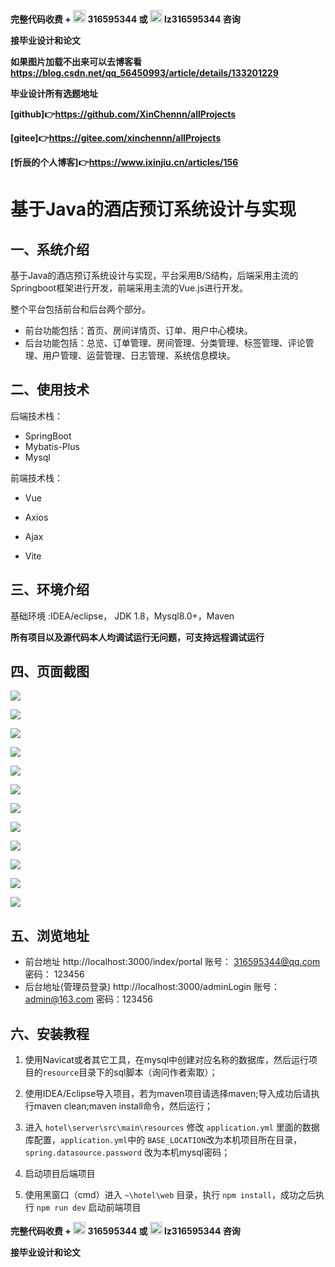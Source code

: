 **完整代码收费 +  <img src="./pictures/qq.svg" width="20"> 316595344     或   <img src="./pictures/weChat.svg" width="20"> lz316595344  咨询** 

**接毕业设计和论文**

**如果图片加载不出来可以去博客看 https://blog.csdn.net/qq_56450993/article/details/133201229**

**毕业设计所有选题地址**

**[github]👉https://github.com/XinChennn/allProjects**

**[gitee]👉https://gitee.com/xinchennn/allProjects**

**[忻辰的个人博客]👉https://www.ixinjiu.cn/articles/156**

# 基于Java的酒店预订系统设计与实现

## 一、系统介绍

基于Java的酒店预订系统设计与实现，平台采用B/S结构，后端采用主流的Springboot框架进行开发，前端采用主流的Vue.js进行开发。

整个平台包括前台和后台两个部分。

- 前台功能包括：首页、房间详情页、订单、用户中心模块。
- 后台功能包括：总览、订单管理、房间管理、分类管理、标签管理、评论管理、用户管理、运营管理、日志管理、系统信息模块。

## 二、使用技术

后端技术栈：

- SpringBoot
- Mybatis-Plus
- Mysql

前端技术栈：

- Vue

- Axios

- Ajax

- Vite


## 三、环境介绍

基础环境 :IDEA/eclipse， JDK 1.8，Mysql8.0+，Maven

**所有项目以及源代码本人均调试运行无问题，可支持远程调试运行**

## 四、页面截图

![](./pictures/img1.jpg)

![](./pictures/img12.jpg)

![](./pictures/img2.jpg)

![](./pictures/img3.jpg)

![](./pictures/img4.jpg)

![](./pictures/img5.jpg)

![](./pictures/img6.jpg)

![](./pictures/img7.jpg)

![](./pictures/img8.jpg)

![](./pictures/img9.jpg)

![](./pictures/img10.jpg)

![](./pictures/img11.jpg)

## 五、浏览地址

  - 前台地址  http://localhost:3000/index/portal  账号： 316595344@qq.com 密码： 123456
  - 后台地址(管理员登录) http://localhost:3000/adminLogin  账号： admin@163.com  密码：123456

## 六、安装教程

1. 使用Navicat或者其它工具，在mysql中创建对应名称的数据库，然后运行项目的`resource`目录下的sql脚本（询问作者索取）；

2. 使用IDEA/Eclipse导入项目，若为maven项目请选择maven;导入成功后请执行maven clean;maven install命令，然后运行；

3. 进入 `hotel\server\src\main\resources` 修改 `application.yml` 里面的数据库配置，`application.yml`中的 `BASE_LOCATION`改为本机项目所在目录， `spring.datasource.password` 改为本机mysql密码；

4. 启动项目后端项目

5. 使用黑窗口（cmd）进入 `~\hotel\web` 目录，执行 `npm install`，成功之后执行 `npm run dev` 启动前端项目

**完整代码收费 +  <img src="E:/devEnvironment/IDEA_Programs/bookstore/pictures/qq.svg" width="20"> 316595344     或   <img src="E:/devEnvironment/IDEA_Programs/bookstore/pictures/weChat.svg" width="20"> lz316595344  咨询** 

**接毕业设计和论文**
